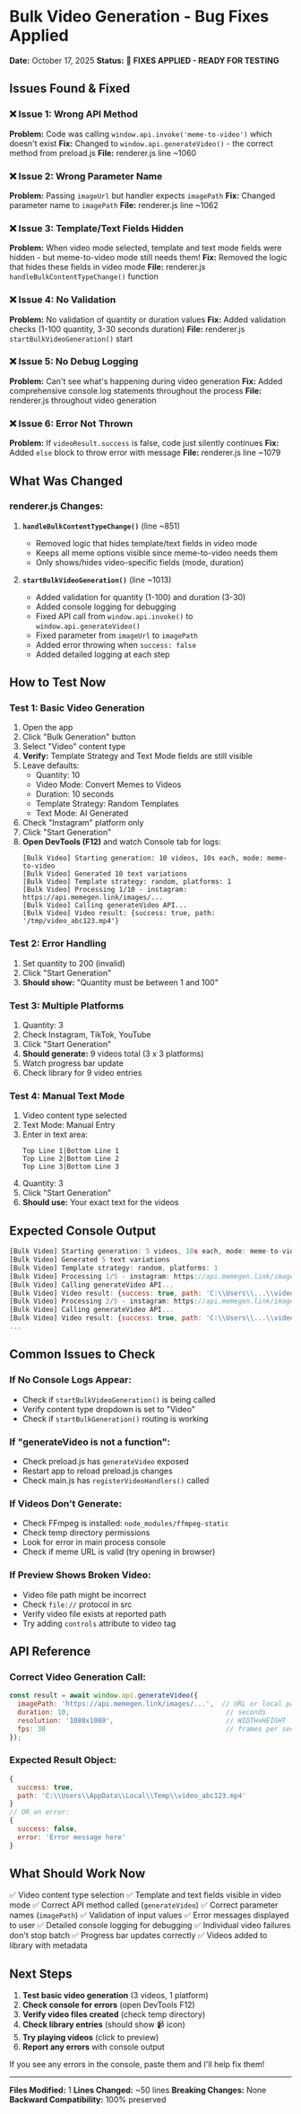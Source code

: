 # Bulk Video Generation - Bug Fixes Applied

**Date:** October 17, 2025
**Status:** 🔧 **FIXES APPLIED - READY FOR TESTING**

## Issues Found & Fixed

### ❌ Issue 1: Wrong API Method
**Problem:** Code was calling `window.api.invoke('meme-to-video')` which doesn't exist
**Fix:** Changed to `window.api.generateVideo()` - the correct method from preload.js
**File:** renderer.js line ~1060

### ❌ Issue 2: Wrong Parameter Name
**Problem:** Passing `imageUrl` but handler expects `imagePath`
**Fix:** Changed parameter name to `imagePath`
**File:** renderer.js line ~1062

### ❌ Issue 3: Template/Text Fields Hidden
**Problem:** When video mode selected, template and text mode fields were hidden - but meme-to-video mode still needs them!
**Fix:** Removed the logic that hides these fields in video mode
**File:** renderer.js `handleBulkContentTypeChange()` function

### ❌ Issue 4: No Validation
**Problem:** No validation of quantity or duration values
**Fix:** Added validation checks (1-100 quantity, 3-30 seconds duration)
**File:** renderer.js `startBulkVideoGeneration()` start

### ❌ Issue 5: No Debug Logging
**Problem:** Can't see what's happening during video generation
**Fix:** Added comprehensive console.log statements throughout the process
**File:** renderer.js throughout video generation

### ❌ Issue 6: Error Not Thrown
**Problem:** If `videoResult.success` is false, code just silently continues
**Fix:** Added `else` block to throw error with message
**File:** renderer.js line ~1079

## What Was Changed

### renderer.js Changes:

1. **`handleBulkContentTypeChange()`** (line ~851)
   - Removed logic that hides template/text fields in video mode
   - Keeps all meme options visible since meme-to-video needs them
   - Only shows/hides video-specific fields (mode, duration)

2. **`startBulkVideoGeneration()`** (line ~1013)
   - Added validation for quantity (1-100) and duration (3-30)
   - Added console logging for debugging
   - Fixed API call from `window.api.invoke()` to `window.api.generateVideo()`
   - Fixed parameter from `imageUrl` to `imagePath`
   - Added error throwing when `success: false`
   - Added detailed logging at each step

## How to Test Now

### Test 1: Basic Video Generation
1. Open the app
2. Click "Bulk Generation" button
3. Select "Video" content type
4. **Verify:** Template Strategy and Text Mode fields are still visible
5. Leave defaults:
   - Quantity: 10
   - Video Mode: Convert Memes to Videos
   - Duration: 10 seconds
   - Template Strategy: Random Templates
   - Text Mode: AI Generated
6. Check "Instagram" platform only
7. Click "Start Generation"
8. **Open DevTools (F12)** and watch Console tab for logs:
   ```
   [Bulk Video] Starting generation: 10 videos, 10s each, mode: meme-to-video
   [Bulk Video] Generated 10 text variations
   [Bulk Video] Template strategy: random, platforms: 1
   [Bulk Video] Processing 1/10 - instagram: https://api.memegen.link/images/...
   [Bulk Video] Calling generateVideo API...
   [Bulk Video] Video result: {success: true, path: '/tmp/video_abc123.mp4'}
   ```

### Test 2: Error Handling
1. Set quantity to 200 (invalid)
2. Click "Start Generation"
3. **Should show:** "Quantity must be between 1 and 100"

### Test 3: Multiple Platforms
1. Quantity: 3
2. Check Instagram, TikTok, YouTube
3. Click "Start Generation"
4. **Should generate:** 9 videos total (3 x 3 platforms)
5. Watch progress bar update
6. Check library for 9 video entries

### Test 4: Manual Text Mode
1. Video content type selected
2. Text Mode: Manual Entry
3. Enter in text area:
   ```
   Top Line 1|Bottom Line 1
   Top Line 2|Bottom Line 2
   Top Line 3|Bottom Line 3
   ```
4. Quantity: 3
5. Click "Start Generation"
6. **Should use:** Your exact text for the videos

## Expected Console Output

```javascript
[Bulk Video] Starting generation: 5 videos, 10s each, mode: meme-to-video
[Bulk Video] Generated 5 text variations
[Bulk Video] Template strategy: random, platforms: 1
[Bulk Video] Processing 1/5 - instagram: https://api.memegen.link/images/tenguy/When%20you%20funny%20memes/But%20then%20you%20realize.png
[Bulk Video] Calling generateVideo API...
[Bulk Video] Video result: {success: true, path: 'C:\\Users\\...\\video_abc123.mp4'}
[Bulk Video] Processing 2/5 - instagram: https://api.memegen.link/images/picard/Nobody:%20funny%20memes/Absolutely%20nobody:.png
[Bulk Video] Calling generateVideo API...
[Bulk Video] Video result: {success: true, path: 'C:\\Users\\...\\video_def456.mp4'}
...
```

## Common Issues to Check

### If No Console Logs Appear:
- Check if `startBulkVideoGeneration()` is being called
- Verify content type dropdown is set to "Video"
- Check if `startBulkGeneration()` routing is working

### If "generateVideo is not a function":
- Check preload.js has `generateVideo` exposed
- Restart app to reload preload.js changes
- Check main.js has `registerVideoHandlers()` called

### If Videos Don't Generate:
- Check FFmpeg is installed: `node_modules/ffmpeg-static`
- Check temp directory permissions
- Look for error in main process console
- Check if meme URL is valid (try opening in browser)

### If Preview Shows Broken Video:
- Video file path might be incorrect
- Check `file://` protocol in src
- Verify video file exists at reported path
- Try adding `controls` attribute to video tag

## API Reference

### Correct Video Generation Call:
```javascript
const result = await window.api.generateVideo({
  imagePath: 'https://api.memegen.link/images/...',  // URL or local path
  duration: 10,                                       // seconds
  resolution: '1080x1080',                            // WIDTHxHEIGHT
  fps: 30                                             // frames per second
});
```

### Expected Result Object:
```javascript
{
  success: true,
  path: 'C:\\Users\\AppData\\Local\\Temp\\video_abc123.mp4'
}
// OR on error:
{
  success: false,
  error: 'Error message here'
}
```

## What Should Work Now

✅ Video content type selection
✅ Template and text fields visible in video mode
✅ Correct API method called (`generateVideo`)
✅ Correct parameter names (`imagePath`)
✅ Validation of input values
✅ Error messages displayed to user
✅ Detailed console logging for debugging
✅ Individual video failures don't stop batch
✅ Progress bar updates correctly
✅ Videos added to library with metadata

## Next Steps

1. **Test basic video generation** (3 videos, 1 platform)
2. **Check console for errors** (open DevTools F12)
3. **Verify video files created** (check temp directory)
4. **Check library entries** (should show 📹 icon)
5. **Try playing videos** (click to preview)
6. **Report any errors** with console output

If you see any errors in the console, paste them and I'll help fix them!

---

**Files Modified:** 1
**Lines Changed:** ~50 lines
**Breaking Changes:** None
**Backward Compatibility:** 100% preserved
